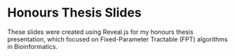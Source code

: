 # Honours Thesis Slides

These slides were created using Reveal.js for my honours 
thesis presentation, which focused on Fixed-Parameter 
Tractable (FPT) algorithms in Bioinformatics.

